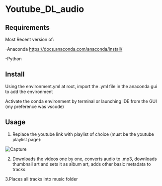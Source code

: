 # Youtube_DL_audio

## Requirements

Most Recent version of:

-Anaconda https://docs.anaconda.com/anaconda/install/

-Python 

## Install

Using the environment.yml at root, import the .yml file in the anaconda gui to add the environment

Activate the conda environment by terminal or launching IDE from the GUI (my preference was vscode)

## Usage

1. Replace the youtube link with playlist of choice (must be the youtube playlist page):


![Capture](https://user-images.githubusercontent.com/61327177/108755945-84ebc280-750d-11eb-9a3c-e96ea5b02901.PNG)


2. Downloads the videos one by one, converts audio to .mp3, downloads thumbnail art and sets it as album art, adds other basic metadata to tracks


3.Places all tracks into music folder
